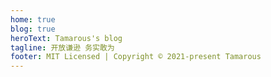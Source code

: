 ```yaml
---
home: true
blog: true
heroText: Tamarous's blog
tagline: 开放谦逊 务实敢为 
footer: MIT Licensed | Copyright © 2021-present Tamarous
---
```

